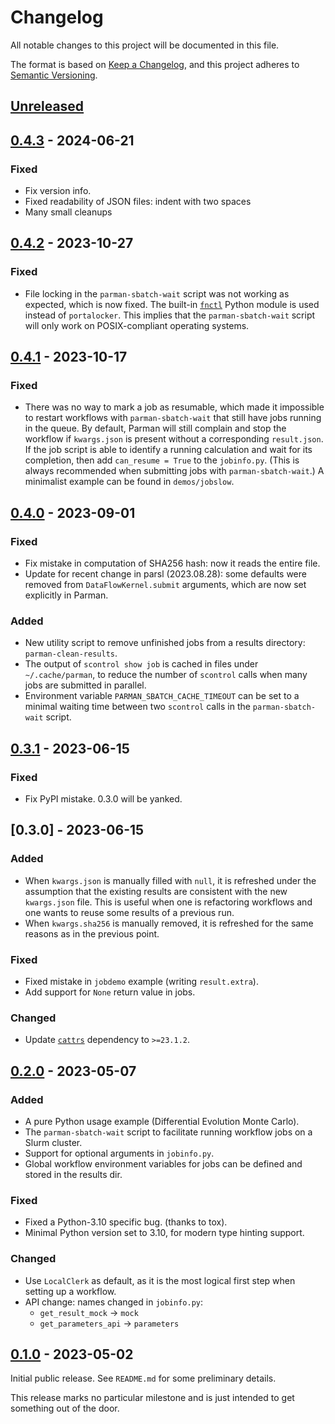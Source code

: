# Changelog

All notable changes to this project will be documented in this file.

The format is based on [Keep a Changelog](https://keepachangelog.com/en/1.1.0/),
and this project adheres to [Semantic Versioning](https://semver.org/spec/v2.0.0.html).

## [Unreleased]

## [0.4.3] - 2024-06-21

### Fixed

- Fix version info.
- Fixed readability of JSON files: indent with two spaces
- Many small cleanups


## [0.4.2] - 2023-10-27

### Fixed

- File locking in the `parman-sbatch-wait` script was not working as expected,
  which is now fixed.
  The built-in [`fnctl`](https://docs.python.org/3/library/fcntl.html) Python module is used instead of `portalocker`.
  This implies that the `parman-sbatch-wait` script will only work on POSIX-compliant
  operating systems.


## [0.4.1] - 2023-10-17

### Fixed

- There was no way to mark a job as resumable, which made it impossible
  to restart workflows with `parman-sbatch-wait` that still have jobs running in the queue.
  By default, Parman will still complain and stop the workflow if `kwargs.json` is present
  without a corresponding `result.json`.
  If the job script is able to identify a running calculation and wait for its completion,
  then add `can_resume = True` to the `jobinfo.py`.
  (This is always recommended when submitting jobs with `parman-sbatch-wait`.)
  A minimalist example can be found in `demos/jobslow`.


## [0.4.0] - 2023-09-01

### Fixed

- Fix mistake in computation of SHA256 hash: now it reads the entire file.
- Update for recent change in parsl (2023.08.28):
  some defaults were removed from `DataFlowKernel.submit` arguments,
  which are now set explicitly in Parman.

### Added

- New utility script to remove unfinished jobs from a results directory: `parman-clean-results`.
- The output of `scontrol show job` is cached in files under `~/.cache/parman`,
  to reduce the number of `scontrol` calls when many jobs are submitted in parallel.
- Environment variable `PARMAN_SBATCH_CACHE_TIMEOUT` can be set to a minimal waiting time between
  two `scontrol` calls in the `parman-sbatch-wait` script.


## [0.3.1] - 2023-06-15

### Fixed

- Fix PyPI mistake. 0.3.0 will be yanked.


## [0.3.0] - 2023-06-15

### Added

- When `kwargs.json` is manually filled with `null`, it is refreshed under the assumption
  that the existing results are consistent with the new `kwargs.json` file.
  This is useful when one is refactoring workflows and one wants to reuse some results of
  a previous run.
- When `kwargs.sha256` is manually removed, it is refreshed for the same reasons as in the
  previous point.

### Fixed

- Fixed mistake in `jobdemo` example (writing `result.extra`).
- Add support for `None` return value in jobs.

### Changed

- Update [`cattrs`](https://github.com/python-attrs/cattrs) dependency to `>=23.1.2`.


## [0.2.0] - 2023-05-07

### Added

- A pure Python usage example (Differential Evolution Monte Carlo).
- The `parman-sbatch-wait` script to facilitate running workflow jobs on a Slurm cluster.
- Support for optional arguments in `jobinfo.py`.
- Global workflow environment variables for jobs can be defined and stored in the results dir.

### Fixed

- Fixed a Python-3.10 specific bug. (thanks to tox).
- Minimal Python version set to 3.10, for modern type hinting support.

### Changed

- Use `LocalClerk` as default, as it is the most logical first step when setting up a workflow.
- API change: names changed in `jobinfo.py`:
  - `get_result_mock` -> `mock`
  - `get_parameters_api` -> `parameters`


## [0.1.0] - 2023-05-02

Initial public release. See `README.md` for some preliminary details.

This release marks no particular milestone and is just intended to get something out of the door.


[Unreleased]: https://github.com/reproducible-reporting/parman
[0.4.3]: https://github.com/reproducible-reporting/parman/releases/tag/v0.4.3
[0.4.2]: https://github.com/reproducible-reporting/parman/releases/tag/v0.4.2
[0.4.1]: https://github.com/reproducible-reporting/parman/releases/tag/v0.4.1
[0.4.0]: https://github.com/reproducible-reporting/parman/releases/tag/v0.4.0
[0.3.1]: https://github.com/reproducible-reporting/parman/releases/tag/v0.3.1
[0.2.0]: https://github.com/reproducible-reporting/parman/releases/tag/v0.2.0
[0.1.0]: https://github.com/reproducible-reporting/parman/releases/tag/v0.1.0
